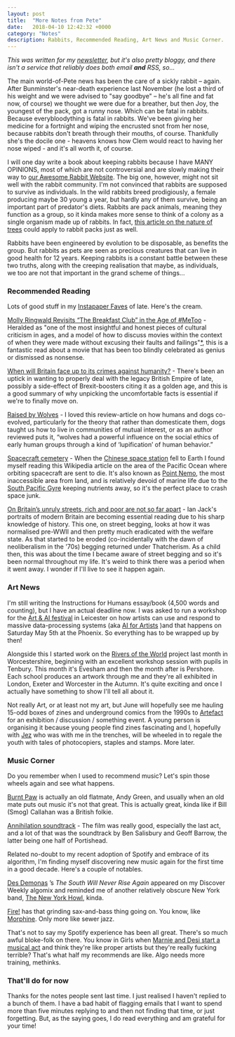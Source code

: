 ```yaml
---
layout: post
title:  "More Notes from Pete"
date:   2018-04-10 12:42:32 +0000
category: "Notes"
description: Rabbits, Recommended Reading, Art News and Music Corner.
---
```


*This was written for my [newsletter](http://tinyletter.com/peteashton), but it's also pretty bloggy, and there isn't a service that reliably does both email __and__ RSS, so...*

The main world-of-Pete news has been the care of a sickly rabbit – again. After Bunminster's near-death experience last November (he lost a third of his weight and we were advised to "say goodbye" – he's all fine and fat now, of course) we thought we were due for a breather, but then Joy, the youngest of the pack, got a runny nose. Which can be fatal in rabbits. Because everybloodything is fatal in rabbits. We've been giving her medicine for a fortnight and wiping the encrusted snot from her nose, because rabbits don't breath through their mouths, of course. Thankfully she's the docile one - heavens knows how Clem would react to having her nose wiped - and it's all worth it, of course.

I will one day write a book about keeping rabbits because I have MANY OPINIONS, most of which are not controversial and are slowly making their way to [our Awesome Rabbit Website](http://bunminster.uk). The big one, however, might not sit well with the rabbit community. I'm not convinced that rabbits are supposed to survive as individuals. In the wild rabbits breed prodigiously, a female producing maybe 30 young a year, but hardly any of them survive, being an important part of predator's diets. Rabbits are pack animals, meaning they function as a group, so it kinda makes more sense to think of a colony as a single organism made up of rabbits. In fact, [this article on the nature of trees](https://www.knowablemagazine.org/article/living-world/2018/what-makes-tree-tree) could apply to rabbit packs just as well.  

Rabbits have been engineered by evolution to be disposable, as benefits the group. But rabbits as pets are seen as precious creatures that can live in good health for 12 years. Keeping rabbits is a constant battle between these two truths, along with the creeping realisation that maybe, as individuals, we too are not that important in the grand scheme of things...

### Recommended Reading

Lots of good stuff in my [Instapaper Faves](https://www.instapaper.com/p/peteashton) of late. Here's the cream. 

[Molly Ringwald Revisits “The Breakfast Club” in the Age of #MeToo](https://www.newyorker.com/culture/personal-history/what-about-the-breakfast-club-molly-ringwald-metoo-john-hughes-pretty-in-pink) - Heralded as "one of the most insightful and honest pieces of cultural criticism in ages, and a model of how to discuss movies within the context of when they were made without excusing their faults and failings"[*](https://twitter.com/MarkHarrisNYC/status/982316415125356544), this is a fantastic read about a movie that has been too blindly celebrated as genius or dismissed as nonsense.

[When will Britain face up to its crimes against humanity?](https://www.theguardian.com/news/2018/mar/29/slavery-abolition-compensation-when-will-britain-face-up-to-its-crimes-against-humanity) - There's been an uptick in wanting to properly deal with the legacy British Empire of late, possibly a side-effect of Brexit-boosters citing it as a golden age, and this is a good summary of why unpicking the uncomfortable facts is essential if we're to finally move on. 

[Raised by Wolves](https://www.nybooks.com/articles/2018/04/05/raised-by-wolves/) - I loved this review-article on how humans and dogs co-evolved, particularly for the theory that rather than domesticate them, dogs taught us how to live in communities of mutual interest, or as an author reviewed puts it, “wolves had a powerful influence on the social ethics of early human groups through a kind of ‘lupification’ of human behavior.”

[Spacecraft cemetery](https://en.wikipedia.org/wiki/Spacecraft_cemetery) - When the [Chinese space station](https://www.theguardian.com/world/2018/apr/02/tiangong-1-crash-china-space-station) fell to Earth I found myself reading this Wikipedia article on the area of the Pacific Ocean where orbiting spacecraft are sent to die. It's also known as [Point Nemo](https://en.wikipedia.org/wiki/Pole_of_inaccessibility#Oceanic_pole_of_inaccessibility), the most inaccessible area from land, and is relatively devoid of marine life due to the [South Pacific Gyre](https://en.wikipedia.org/wiki/South_Pacific_Gyre) keeping nutrients away, so it's the perfect place to crash space junk. 

[On Britain’s unruly streets, rich and poor are not so far apart](https://www.theguardian.com/commentisfree/2018/mar/17/streets-britain-rich-poor-uk-beggars) - Ian Jack's portraits of modern Britain are becoming essential reading due to his sharp knowledge of history. This one, on street begging, looks at how it was normalised pre-WWII and then pretty much eradicated with the welfare state. As that started to be eroded (co-incidentally with the dawn of neoliberalism in the '70s) begging returned under Thatcherism. As a child then, this was about the time I became aware of street begging and so it's been normal throughout my life. It's weird to think there was a period when it went away. I wonder if I'll live to see it happen again.

### Art News

I'm still writing the Instructions for Humans essay/book (4,500 words and counting), but I have an actual deadline now. I was asked to run a workshop for the [Art & AI festival](http://art-ai.dmu.ac.uk) in Leicester on how artists can use and respond to massive data-processing systems (aka [AI for Artists](https://www.phoenix.org.uk/event/ai-for-artists/) )and that happens on Saturday May 5th at the Phoenix. So everything has to be wrapped up by then!

Alongside this I started work on the [Rivers of the World](http://riversoftheworld.org) project last month in Worcestershire, beginning with an excellent workshop session with pupils in Tenbury. This month it's Evesham and then the month after is Pershore. Each school produces an artwork through me and they're all exhibited in London, Exeter and Worcester in the Autumn. It's quite exciting and once I actually have something to show I'll tell all about it.

Not really Art, or at least not my art, but June will hopefully see me hauling 15-odd boxes of zines and underground comics from the 1990s to [Artefact](http://artefactstirchley.co.uk) for an exhibition / discussion / something event. A young person is organising it because young people find zines fascinating and I, hopefully with [Jez](https://www.jezuk.co.uk) who was with me in the trenches, will be wheeled in to regale the youth with tales of photocopiers, staples and stamps. More later.

### Music Corner

Do you remember when I used to recommend music? Let's spin those wheels again and see what happens.

[Burnt Paw](https://burntpaw.bandcamp.com) is actually an old flatmate, Andy Green, and usually when an old mate puts out music it's not that great. This is actually great, kinda like if Bill (Smog) Callahan was a British folkie.

[Annihilation soundtrack](https://open.spotify.com/album/3FBgAfghJ9LpvBql76SC29?si=gQzBIgdpTd2OiSoks1RdPQ) - The film was really good, especially the last act, and a lot of that was the soundtrack by Ben Salisbury and Geoff Barrow, the latter being one half of Portishead.

Related no-doubt to my recent adoption of Spotify and embrace of its algorithm, I'm finding myself discovering new music again for the first time in a good decade. Here's a couple of notables.

[Des Demonas](https://open.spotify.com/artist/41y9KplZUGVIKPS7KbcDEs?si=rOaQ6niQQBuc5acXkuyljA) ’s *The South Will Never Rise Again* appeared on my Discover Weekly algomix and reminded me of another relatively obscure New York band, [The New York Howl](https://open.spotify.com/artist/3CGeKDnF1t7IIKMSFhX9yO?si=UzDRPMLPR9u_NXL5AJ4m4g), kinda.

[Fire!](https://open.spotify.com/artist/6DZi6bjdi0wEpnr8werV22?si=1fzGMvNOSj6_xuoFox_AXw) has that grinding sax-and-bass thing going on. You know, like [Morphine](https://open.spotify.com/artist/3QgSmABpItIdj908ek80n5?si=5q5Zyfc7R8Ow_MEf50Jw0A). Only more like sewer jazz.

That's not to say my Spotify experience has been all great. There's so much awful bloke-folk on there. You know in Girls when [Marnie and Desi start a musical act](https://youtu.be/00S4lFY2DUs?t=1m5s) and think they're like proper artists but they're really fucking terrible? That's what half my recommends are like. Algo needs more training, methinks.

### That'll do for now

Thanks for the notes people sent last time. I just realised I haven't replied to a bunch of them. I have a bad habit of flagging emails that I want to spend more than five minutes replying to and then not finding that time, or just forgetting. But, as the saying goes, I do read everything and am grateful for your time!

